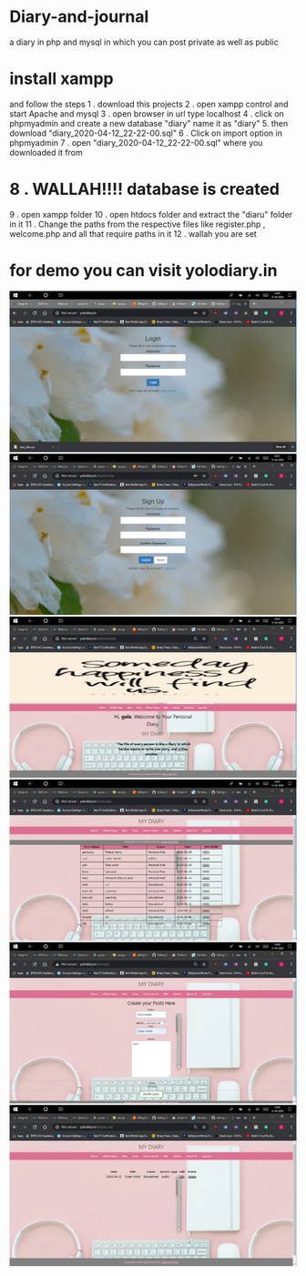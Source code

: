 # Diary-and-journal
a diary in php and mysql in which you can post private as well as public 
# install xampp
and follow the steps
1 . download this projects 
2 . open xampp control and start Apache and mysql
3 . open browser in url type localhost
4 . click on phpmyadmin and create a new database "diary" name it as "diary"
5. then download "diary_2020-04-12_22-22-00.sql"
6 . Click on import option in phpmyadmin
7 . open "diary_2020-04-12_22-22-00.sql" where you downloaded it from 
# 8 . WALLAH!!!! database is created
9 . open xampp folder 
10 . open htdocs folder and extract the "diaru" folder in it 
11 . Change the paths from the respective files like register.php , welcome.php and all that require paths in it 
12 . wallah you are set 
# for demo you can visit yolodiary.in 
![alt text](1.PNG)
![alt text](2.PNG)
![alt text](3.PNG)
![alt text](4.PNG)
![alt text](5.PNG)
![alt text](6.PNG)
